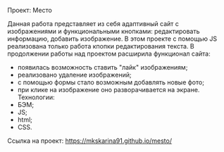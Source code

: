 Проект: Место

Данная работа представляет из себя адаптивный сайт с изображениями и функциональными кнопками: редактировать информацию, добавить изображение. В этом проекте с помощью JS реализована только работа кпопки редактирования текста.
В продолжении работы над проектом расширила функционал сайта:
- появилась возможность ставить "лайк" изображениям;
- реализовано удаление изображений;
- с помощью формы стало возможным добавлять новые фото;
- при клике на изображение оно разворачивается на экране.
Технологии:
- БЭМ;
- JS;
- html;
- CSS.

Ссылка на проект: https://mkskarina91.github.io/mesto/
